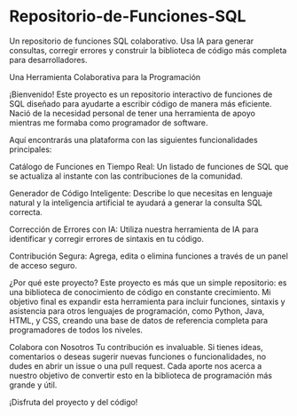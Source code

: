 # Repositorio-de-Funciones-SQL
Un repositorio de funciones SQL colaborativo. Usa IA para generar consultas, corregir errores y construir la biblioteca de código más completa para desarrolladores.

Una Herramienta Colaborativa para la Programación

¡Bienvenido! Este proyecto es un repositorio interactivo de funciones de SQL diseñado para ayudarte a escribir código de manera más eficiente. Nació de la necesidad personal de tener una herramienta de apoyo mientras me formaba como programador de software.

Aquí encontrarás una plataforma con las siguientes funcionalidades principales:

Catálogo de Funciones en Tiempo Real: Un listado de funciones de SQL que se actualiza al instante con las contribuciones de la comunidad.

Generador de Código Inteligente: Describe lo que necesitas en lenguaje natural y la inteligencia artificial te ayudará a generar la consulta SQL correcta.

Corrección de Errores con IA: Utiliza nuestra herramienta de IA para identificar y corregir errores de sintaxis en tu código.

Contribución Segura: Agrega, edita o elimina funciones a través de un panel de acceso seguro.

¿Por qué este proyecto?
Este proyecto es más que un simple repositorio: es una biblioteca de conocimiento de código en constante crecimiento. Mi objetivo final es expandir esta herramienta para incluir funciones, sintaxis y asistencia para otros lenguajes de programación, como Python, Java, HTML, y CSS, creando una base de datos de referencia completa para programadores de todos los niveles.

Colabora con Nosotros
Tu contribución es invaluable. Si tienes ideas, comentarios o deseas sugerir nuevas funciones o funcionalidades, no dudes en abrir un issue o una pull request. Cada aporte nos acerca a nuestro objetivo de convertir esto en la biblioteca de programación más grande y útil.

¡Disfruta del proyecto y del código!

